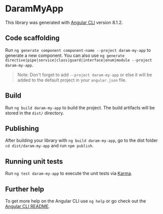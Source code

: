 # DaramMyApp

This library was generated with [Angular CLI](https://github.com/angular/angular-cli) version 8.1.2.

## Code scaffolding

Run `ng generate component component-name --project daram-my-app` to generate a new component. You can also use `ng generate directive|pipe|service|class|guard|interface|enum|module --project daram-my-app`.
> Note: Don't forget to add `--project daram-my-app` or else it will be added to the default project in your `angular.json` file. 

## Build

Run `ng build daram-my-app` to build the project. The build artifacts will be stored in the `dist/` directory.

## Publishing

After building your library with `ng build daram-my-app`, go to the dist folder `cd dist/daram-my-app` and run `npm publish`.

## Running unit tests

Run `ng test daram-my-app` to execute the unit tests via [Karma](https://karma-runner.github.io).

## Further help

To get more help on the Angular CLI use `ng help` or go check out the [Angular CLI README](https://github.com/angular/angular-cli/blob/master/README.md).
